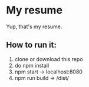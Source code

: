 # My resume
Yup, that's my resume.

## How to run it:
1. clone or download this repo
2. do npm install
3. npm start -> localhost:8080
4. npm run build -> /dist/
